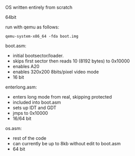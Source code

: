 OS written entirely from scratch

64bit

run with qemu as follows:

    qemu-system-x86_64 -fda boot.img

boot.asm:
*   initial bootsector/loader.
*    skips first sector then reads 10 (8192 bytes) to 0x10000
*    enables A20
*    enables 320x200 8bits/pixel video mode
*    16 bit

enterlong.asm:
*   enters long mode from real, skipping protected
*   included into boot.asm
*   sets up IDT and GDT
*   jmps to 0x10000
*   16/64 bit

os.asm:
*   rest of the code
*   can currently be up to 8kb without edit to boot.asm
*   64 bit
